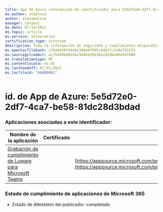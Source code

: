 ```yaml
---
title: App de Azure información de identificador para 5e5d72e0-2df7-4ca7-be58-81dc28d3bdad
ms.author: elmalova
author: elenamalova
manager: tonybal
ms.date: 07/14/2022
ms.topic: article
ms.service: attestation
certification_type: attested
description: Toda la información de seguridad y cumplimiento disponible para 5e5d72e0-2df7-4ca7-be58-81dc28d3bdad.
ms.openlocfilehash: c742b016744e9c194e6f005c44837c310e7b5322
ms.sourcegitcommit: ac75dd8bb815bc9e8b1d5b39a2d2dbe46e65f680
ms.translationtype: MT
ms.contentlocale: es-ES
ms.lasthandoff: 07/15/2022
ms.locfileid: "66809001"
---
```

# <a name="azure-app-id-5e5d72e0-2df7-4ca7-be58-81dc28d3bdad"></a>id. de App de Azure: 5e5d72e0-2df7-4ca7-be58-81dc28d3bdad


### <a name="apps-associated-with-this-id"></a>Aplicaciones asociadas a este identificador:
| **Nombre de la aplicación** | **Certificado** | **Vista en AppSource** |
|--------------|---------------|-----------------------|
| [Grabación de cumplimiento de Luware para Microsoft Teams](../forward/luwareagzurich.recording_azure_marketplace.md) |  | [https://appsource.microsoft.com/product/office/luwareagzurich.recording_azure_marketplace](https://appsource.microsoft.com/product/office/luwareagzurich.recording_azure_marketplace) |

### <a name="microsoft-365-app-compliance-status"></a>Estado de cumplimiento de aplicaciones de Microsoft 365
- Estado de Attestaton del publicador: completado
